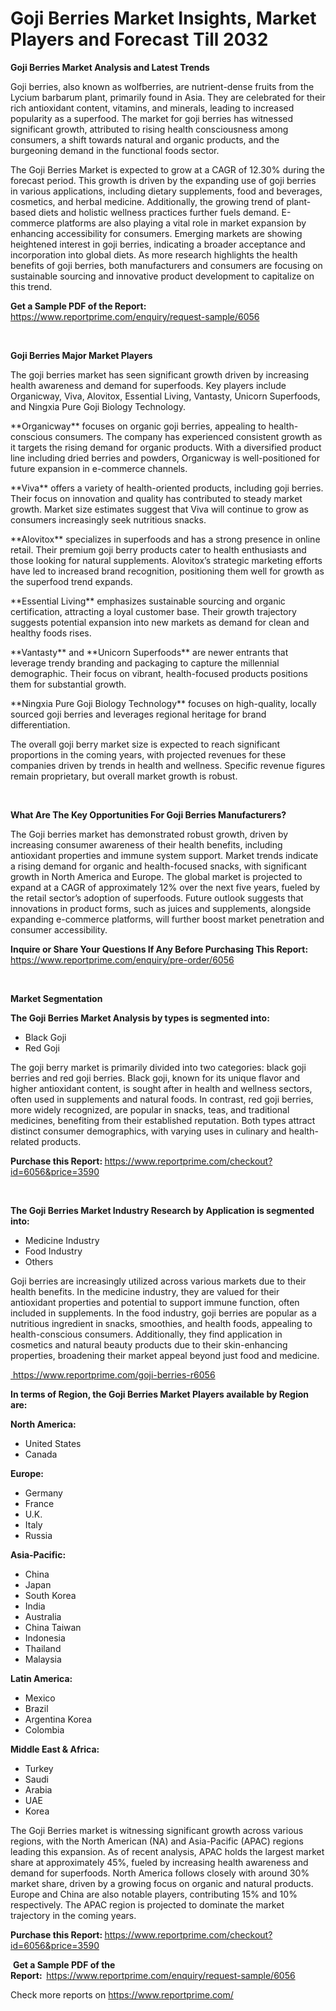 <p><h1>Goji Berries Market Insights, Market Players and Forecast Till 2032</h1></p><p><strong>Goji Berries Market Analysis and Latest Trends</strong></p>
<p><p>Goji berries, also known as wolfberries, are nutrient-dense fruits from the Lycium barbarum plant, primarily found in Asia. They are celebrated for their rich antioxidant content, vitamins, and minerals, leading to increased popularity as a superfood. The market for goji berries has witnessed significant growth, attributed to rising health consciousness among consumers, a shift towards natural and organic products, and the burgeoning demand in the functional foods sector.</p><p>The Goji Berries Market is expected to grow at a CAGR of 12.30% during the forecast period. This growth is driven by the expanding use of goji berries in various applications, including dietary supplements, food and beverages, cosmetics, and herbal medicine. Additionally, the growing trend of plant-based diets and holistic wellness practices further fuels demand. E-commerce platforms are also playing a vital role in market expansion by enhancing accessibility for consumers. Emerging markets are showing heightened interest in goji berries, indicating a broader acceptance and incorporation into global diets. As more research highlights the health benefits of goji berries, both manufacturers and consumers are focusing on sustainable sourcing and innovative product development to capitalize on this trend.</p></p>
<p><strong>Get a Sample PDF of the Report:&nbsp;</strong> <a href="https://www.reportprime.com/enquiry/request-sample/6056?utm_campaign=2722&utm_medium=2&utm_source=Github&utm_content=ia&utm_term=19032025&utm_id=goji-berries">https://www.reportprime.com/enquiry/request-sample/6056</a></p>
<p>&nbsp;</p>
<p><strong>Goji Berries Major Market Players</strong></p>
<p><p>The goji berries market has seen significant growth driven by increasing health awareness and demand for superfoods. Key players include Organicway, Viva, Alovitox, Essential Living, Vantasty, Unicorn Superfoods, and Ningxia Pure Goji Biology Technology.</p><p>**Organicway** focuses on organic goji berries, appealing to health-conscious consumers. The company has experienced consistent growth as it targets the rising demand for organic products. With a diversified product line including dried berries and powders, Organicway is well-positioned for future expansion in e-commerce channels.</p><p>**Viva** offers a variety of health-oriented products, including goji berries. Their focus on innovation and quality has contributed to steady market growth. Market size estimates suggest that Viva will continue to grow as consumers increasingly seek nutritious snacks. </p><p>**Alovitox** specializes in superfoods and has a strong presence in online retail. Their premium goji berry products cater to health enthusiasts and those looking for natural supplements. Alovitox’s strategic marketing efforts have led to increased brand recognition, positioning them well for growth as the superfood trend expands.</p><p>**Essential Living** emphasizes sustainable sourcing and organic certification, attracting a loyal customer base. Their growth trajectory suggests potential expansion into new markets as demand for clean and healthy foods rises.</p><p>**Vantasty** and **Unicorn Superfoods** are newer entrants that leverage trendy branding and packaging to capture the millennial demographic. Their focus on vibrant, health-focused products positions them for substantial growth. </p><p>**Ningxia Pure Goji Biology Technology** focuses on high-quality, locally sourced goji berries and leverages regional heritage for brand differentiation. </p><p>The overall goji berry market size is expected to reach significant proportions in the coming years, with projected revenues for these companies driven by trends in health and wellness. Specific revenue figures remain proprietary, but overall market growth is robust.</p></p>
<p>&nbsp;</p>
<p><strong>What Are The Key Opportunities For Goji Berries Manufacturers?</strong></p>
<p><p>The Goji berries market has demonstrated robust growth, driven by increasing consumer awareness of their health benefits, including antioxidant properties and immune system support. Market trends indicate a rising demand for organic and health-focused snacks, with significant growth in North America and Europe. The global market is projected to expand at a CAGR of approximately 12% over the next five years, fueled by the retail sector’s adoption of superfoods. Future outlook suggests that innovations in product forms, such as juices and supplements, alongside expanding e-commerce platforms, will further boost market penetration and consumer accessibility.</p></p>
<p><strong>Inquire or Share Your Questions If Any Before Purchasing This Report:</strong> <a href="https://www.reportprime.com/enquiry/pre-order/6056?utm_campaign=2722&utm_medium=2&utm_source=Github&utm_content=ia&utm_term=19032025&utm_id=goji-berries">https://www.reportprime.com/enquiry/pre-order/6056</a></p>
<p>&nbsp;</p>
<p><strong>Market Segmentation</strong></p>
<p><strong>The Goji Berries Market Analysis by types is segmented into:</strong></p>
<p><ul><li>Black Goji</li><li>Red Goji</li></ul></p>
<p><p>The goji berry market is primarily divided into two categories: black goji berries and red goji berries. Black goji, known for its unique flavor and higher antioxidant content, is sought after in health and wellness sectors, often used in supplements and natural foods. In contrast, red goji berries, more widely recognized, are popular in snacks, teas, and traditional medicines, benefiting from their established reputation. Both types attract distinct consumer demographics, with varying uses in culinary and health-related products.</p></p>
<p><strong>Purchase this Report:&nbsp;</strong><a href="https://www.reportprime.com/checkout?id=6056&price=3590&utm_campaign=2722&utm_medium=2&utm_source=Github&utm_content=ia&utm_term=19032025&utm_id=goji-berries">https://www.reportprime.com/checkout?id=6056&price=3590</a></p>
<p>&nbsp;</p>
<p><strong>The Goji Berries Market Industry Research by Application is segmented into:</strong></p>
<p><ul><li>Medicine Industry</li><li>Food Industry</li><li>Others</li></ul></p>
<p><p>Goji berries are increasingly utilized across various markets due to their health benefits. In the medicine industry, they are valued for their antioxidant properties and potential to support immune function, often included in supplements. In the food industry, goji berries are popular as a nutritious ingredient in snacks, smoothies, and health foods, appealing to health-conscious consumers. Additionally, they find application in cosmetics and natural beauty products due to their skin-enhancing properties, broadening their market appeal beyond just food and medicine.</p></p>
<p><a href="https://www.reportprime.com/goji-berries-r6056?utm_campaign=2722&utm_medium=2&utm_source=Github&utm_content=ia&utm_term=19032025&utm_id=goji-berries">&nbsp;https://www.reportprime.com/goji-berries-r6056</a></p>
<p><strong>In terms of Region, the Goji Berries Market Players available by Region are:</strong></p>
<p>
    <p> <strong> North America: </strong>
        <ul>
            <li>United States</li>
            <li>Canada</li>
        </ul>
        </p> 
    <p> <strong> Europe: </strong>
        <ul>
            <li>Germany</li>
            <li>France</li>
            <li>U.K.</li>
            <li>Italy</li>
            <li>Russia</li>
        </ul>
        </p> 
    <p> <strong> Asia-Pacific: </strong>
        <ul>
            <li>China</li>
            <li>Japan</li>
            <li>South Korea</li>
            <li>India</li>
            <li>Australia</li>
            <li>China Taiwan</li>
            <li>Indonesia</li>
            <li>Thailand</li>
            <li>Malaysia</li>
        </ul>
        </p> 
    <p> <strong> Latin America: </strong>
        <ul>
            <li>Mexico</li>
            <li>Brazil</li>
            <li>Argentina Korea</li>
            <li>Colombia</li>
        </ul>
        </p> 
    <p> <strong> Middle East & Africa: </strong>
        <ul>
            <li>Turkey</li>
            <li>Saudi</li>
            <li>Arabia</li>
            <li>UAE</li>
            <li>Korea</li>
        </ul>
    </p>
    </p>
<p><p>The Goji Berries market is witnessing significant growth across various regions, with the North American (NA) and Asia-Pacific (APAC) regions leading this expansion. As of recent analysis, APAC holds the largest market share at approximately 45%, fueled by increasing health awareness and demand for superfoods. North America follows closely with around 30% market share, driven by a growing focus on organic and natural products. Europe and China are also notable players, contributing 15% and 10% respectively. The APAC region is projected to dominate the market trajectory in the coming years.</p></p>
<p><strong>Purchase this Report: </strong><a href="https://www.reportprime.com/checkout?id=6056&price=3590&utm_campaign=2722&utm_medium=2&utm_source=Github&utm_content=ia&utm_term=19032025&utm_id=goji-berries">https://www.reportprime.com/checkout?id=6056&price=3590</a></p>
<p>&nbsp;<strong>Get a Sample PDF of the Report:&nbsp;&nbsp;</strong><a href="https://www.reportprime.com/enquiry/request-sample/6056?utm_campaign=2722&utm_medium=2&utm_source=Github&utm_content=ia&utm_term=19032025&utm_id=goji-berries">https://www.reportprime.com/enquiry/request-sample/6056</a></p>
<p><strong></strong></p>
<p>Check more reports on <a href="https://www.reportprime.com/?utm_campaign=2722&utm_medium=2&utm_source=Github&utm_content=ia&utm_term=19032025&utm_id=goji-berries">https://www.reportprime.com/</a></p>